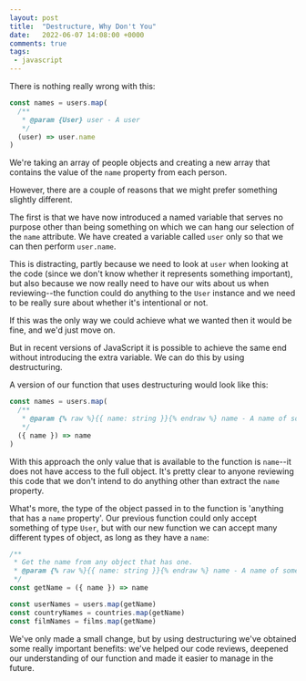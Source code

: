 ```yaml
---
layout: post
title:  "Destructure, Why Don't You"
date:   2022-06-07 14:08:00 +0000
comments: true
tags: 
 - javascript
---
```


There is nothing really wrong with this:

```js
const names = users.map(
  /**
   * @param {User} user - A user
   */
  (user) => user.name
)
```

We're taking an array of people objects and creating a new array that contains the value of the `name` property from each person.

However, there are a couple of reasons that we might prefer something slightly different.

The first is that we have now introduced a named variable that serves no purpose other than being something on which we can hang our selection of the `name` attribute. We have created a variable called `user` only so that we can then perform `user.name`.

This is distracting, partly because we need to look at `user` when looking at the code (since we don't know whether it represents something important), but also because we now really need to have our wits about us when reviewing--the function could do anything to the `User` instance and we need to be really sure about whether it's intentional or not.

If this was the only way we could achieve what we wanted then it would be fine, and we'd just move on.

But in recent versions of JavaScript it is possible to achieve the same end without introducing the extra variable. We can do this by using destructuring.

A version of our function that uses destructuring would look like this:

```js
const names = users.map(
  /**
   * @param {% raw %}{{ name: string }}{% endraw %} name - A name of something
   */
  ({ name }) => name
)
```

With this approach the only value that is available to the function is `name`--it does not have access to the full object. It's pretty clear to anyone reviewing this code that we don't intend to do anything other than extract the `name` property.

What's more, the type of the object passed in to the function is 'anything that has a `name` property'. Our previous function could only accept something of type `User`, but with our new function we can accept many different types of object, as long as they have a `name`:

```js
/**
 * Get the name from any object that has one.
 * @param {% raw %}{{ name: string }}{% endraw %} name - A name of something
 */
const getName = ({ name }) => name

const userNames = users.map(getName)
const countryNames = countries.map(getName)
const filmNames = films.map(getName)
```

We've only made a small change, but by using destructuring we've obtained some really important benefits: we've helped our code reviews, deepened our understanding of our function and made it easier to manage in the future.